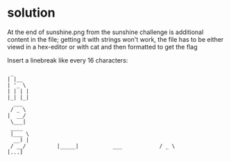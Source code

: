 # solution
At the end of sunshine.png from the sunshine challenge is additional content in the file; getting it with strings won't work, the file has to be either viewd in a hex-editor or with cat and then formatted to get the flag

Insert a linebreak like every 16 characters:

```
 _              
| |__           
| '_ \          
| | | |         
|_| |_|         
  ___           
 / _ \          
|  __/           
 \___|           
 ____           
 |___ \            
  __) |          
 / __/          |_____|           ___            / _ \       
[...]
```